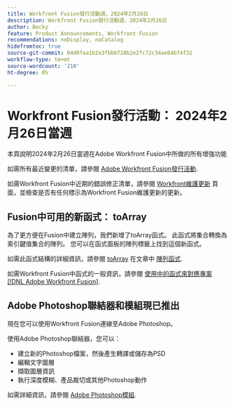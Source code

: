 ```yaml
---
title: Workfront Fusion發行活動週，2024年2月26日
description: Workfront Fusion發行活動週，2024年2月26日
author: Becky
feature: Product Announcements, Workfront Fusion
recommendations: noDisplay, noCatalog
hidefromtoc: true
source-git-commit: 04d0faa1b2a3fbbb728b2e2fc72c34ae84b74f32
workflow-type: tm+mt
source-wordcount: '210'
ht-degree: 0%

---
```


# Workfront Fusion發行活動： 2024年2月26日當週

本頁說明2024年2月26日當週在Adobe Workfront Fusion中所做的所有增強功能

如需所有最近變更的清單，請參閱 [Adobe Workfront Fusion發行活動](../../../product-announcements/product-releases/fusion-release-activity/fusion-release-activity.md).

如需Workfront Fusion中近期的錯誤修正清單，請參閱 [Workfront維護更新](https://experienceleague.adobe.com/docs/workfront-known-issues/releases/current-updates.html) 頁面，並檢查是否有任何標示為Workfront Fusion維護更新的更新。

## Fusion中可用的新函式： toArray

為了更方便在Fusion中建立陣列，我們新增了toArray函式。 此函式將集合轉換為索引鍵值集合的陣列。 您可以在函式面板的陣列標籤上找到這個新函式。

如需此函式結構的詳細資訊，請參閱 [toArray](/help/quicksilver/workfront-fusion/functions/array-functions.md#toarray) 在文章中 [陣列函式](/help/quicksilver/workfront-fusion/functions/array-functions.md).

如需Workfront Fusion中函式的一般資訊，請參閱 [使用中的函式來對應專案 [!DNL Adobe Workfront Fusion]](/help/quicksilver/workfront-fusion/functions/map-using-functions.md).

## Adobe Photoshop聯結器和模組現已推出

現在您可以使用Workfront Fusion連線至Adobe Photoshop。

使用Adobe Photoshop聯結器，您可以：

* 建立新的Photoshop檔案，然後產生轉譯或儲存為PSD
* 編輯文字圖層
* 擷取圖層資訊
* 執行深度模糊、產品裁切或其他Photoshop動作

如需詳細資訊，請參閱 [Adobe Photoshop模組](/help/quicksilver/workfront-fusion/apps-and-their-modules/adobe-photoshop-modules.md).